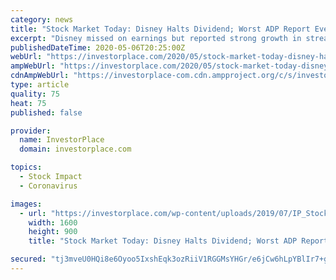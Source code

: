 ```yaml
---
category: news
title: "Stock Market Today: Disney Halts Dividend; Worst ADP Report Ever"
excerpt: "Disney missed on earnings but reported strong growth in streaming. Nio's deliveries doubled. Here's what happened in the stock market today."
publishedDateTime: 2020-05-06T20:25:00Z
webUrl: "https://investorplace.com/2020/05/stock-market-today-disney-halts-dividend-worst-adp-report-ever/"
ampWebUrl: "https://investorplace.com/2020/05/stock-market-today-disney-halts-dividend-worst-adp-report-ever/amp/"
cdnAmpWebUrl: "https://investorplace-com.cdn.ampproject.org/c/s/investorplace.com/2020/05/stock-market-today-disney-halts-dividend-worst-adp-report-ever/amp/"
type: article
quality: 75
heat: 75
published: false

provider:
  name: InvestorPlace
  domain: investorplace.com

topics:
  - Stock Impact
  - Coronavirus

images:
  - url: "https://investorplace.com/wp-content/uploads/2019/07/IP_StockMarketToday1600.jpg"
    width: 1600
    height: 900
    title: "Stock Market Today: Disney Halts Dividend; Worst ADP Report Ever"

secured: "tj3mveU0HQi8e6Oyoo5IxshEqk3ozRiiV1RGGMsYHGr/e6jCw6hLpYBlIr7+gjksFB72xSpMzAD9pL0fJXmJTaMBUs6BuQZfLkSSm22+RUgwakK1rweB9ymoAX1VZFr+Q7idsk0ZDmGNJmR8wp8m9gU16Gm4BSnRtCdihrwie6Fg20rdyBhnih8BeevWRxySQcrBiND6MsZL9iWprAirN1vMenQbn8/jK5kdYbM2BFv3pncs0AwgZUccfZzpUn3qrpbcm1apgJJ7xGLVSbl95leSB9w+wmCTkJ79uYepGhUS/G5RXO1HxyOy9bFE5W3+PSU7H+T/kzwvv9bOU9rUvUSAL5rrfuX4p3kraKHpIJgc+U46bZfN2GAdpzl1YjsLQ3a/ADLpqCGDxy094Dj8wrxQz99RFW7pOZ77cz8VLju2Z1OKtODn1asyuRr5Vgq4kc82vw1giwnAy3fegXjhuSqqQ+terFEGzyXCQ2bvJVU=;XaAJzFyujv5NaVAnJu0b2w=="
---
```


